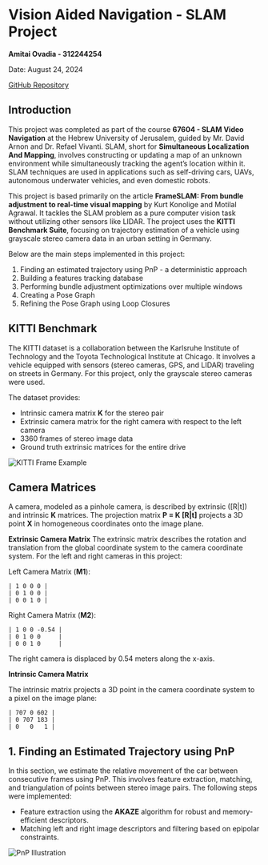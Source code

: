 # Vision Aided Navigation - SLAM Project

**Amitai Ovadia - 312244254**

Date: August 24, 2024

[GitHub Repository](https://github.com/AmitaiOvadia/SLAMProject/tree/main/VAN_ex/code)


## Introduction

This project was completed as part of the course **67604 - SLAM Video Navigation** at the Hebrew University of Jerusalem, guided by Mr. David Arnon and Dr. Refael Vivanti.
SLAM, short for **Simultaneous Localization And Mapping**, involves constructing or updating a map of an unknown environment while simultaneously tracking the agent’s location within it. SLAM techniques are used in applications such as self-driving cars, UAVs, autonomous underwater vehicles, and even domestic robots.

This project is based primarily on the article **FrameSLAM: From bundle adjustment to real-time visual mapping** by Kurt Konolige and Motilal Agrawal. It tackles the SLAM problem as a pure computer vision task without utilizing other sensors like LIDAR. The project uses the **KITTI Benchmark Suite**, focusing on trajectory estimation of a vehicle using grayscale stereo camera data in an urban setting in Germany.

Below are the main steps implemented in this project:
1. Finding an estimated trajectory using PnP - a deterministic approach
2. Building a features tracking database
3. Performing bundle adjustment optimizations over multiple windows
4. Creating a Pose Graph
5. Refining the Pose Graph using Loop Closures


## KITTI Benchmark

The KITTI dataset is a collaboration between the Karlsruhe Institute of Technology and the Toyota Technological Institute at Chicago. It involves a vehicle equipped with sensors (stereo cameras, GPS, and LIDAR) traveling on streets in Germany. For this project, only the grayscale stereo cameras were used.

The dataset provides:
- Intrinsic camera matrix **K** for the stereo pair
- Extrinsic camera matrix for the right camera with respect to the left camera
- 3360 frames of stereo image data
- Ground truth extrinsic matrices for the entire drive


![KITTI Frame Example](image_1_1.png)

## Camera Matrices

A camera, modeled as a pinhole camera, is described by extrinsic \([R|t]\) and intrinsic **K** matrices. The projection matrix **P = K [R|t]** projects a 3D point **X** in homogeneous coordinates onto the image plane.

**Extrinsic Camera Matrix**
The extrinsic matrix describes the rotation and translation from the global coordinate system to the camera coordinate system. For the left and right cameras in this project:

Left Camera Matrix (**M1**):
```
| 1 0 0 0 |
| 0 1 0 0 |
| 0 0 1 0 |
```
Right Camera Matrix (**M2**):
```
| 1 0 0 -0.54 |
| 0 1 0 0     |
| 0 0 1 0     |
```
The right camera is displaced by 0.54 meters along the x-axis.


**Intrinsic Camera Matrix**

The intrinsic matrix projects a 3D point in the camera coordinate system to a pixel on the image plane:

```
| 707 0 602 |
| 0 707 183 |
| 0   0   1 |
```

## 1. Finding an Estimated Trajectory using PnP

In this section, we estimate the relative movement of the car between consecutive frames using PnP. This involves feature extraction, matching, and triangulation of points between stereo image pairs. The following steps were implemented:

- Feature extraction using the **AKAZE** algorithm for robust and memory-efficient descriptors.
- Matching left and right image descriptors and filtering based on epipolar constraints.

![PnP Illustration](image_3_1.png)
